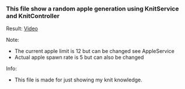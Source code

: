 ### This file show a random apple generation using KnitService and KnitController 

Result: [Video](https://youtu.be/Ksjntb1syeY)

Note:
-  The current apple limit is 12 but can be changed see AppleService
-  Actual apple spawn rate is 5 but can also be changed

Info:
-  This file is made for just showing my knit knowledge.
